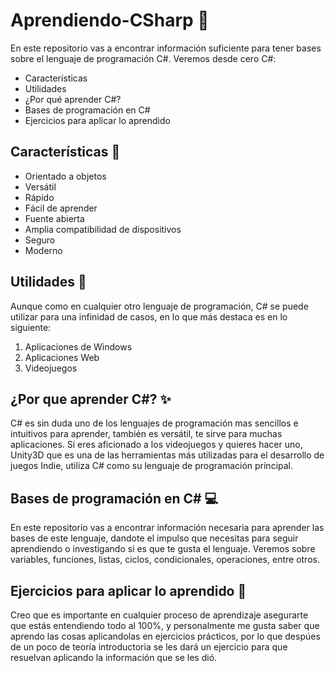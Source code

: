 # Aprendiendo-CSharp :mag_right:

En este repositorio vas a encontrar información suficiente para tener bases sobre el lenguaje de programación C#. Veremos desde cero C#:

- Características
- Utilidades
- ¿Por qué aprender C#?
- Bases de programación en C#
- Ejercicios para aplicar lo aprendido

## Características :ghost:

- Orientado a objetos
- Versátil
- Rápido
- Fácil de aprender
- Fuente abierta
- Amplia compatibilidad de dispositivos
- Seguro
- Moderno

## Utilidades :nut_and_bolt:
Aunque como en cualquier otro lenguaje de programación, C# se puede utilizar para una infinidad de casos, en lo que más destaca es en lo siguiente:

1. Aplicaciones de Windows
2. Aplicaciones Web
3. Videojuegos

## ¿Por que aprender C#? :sparkles:

C# es sin duda uno de los lenguajes de programación mas sencillos e intuitivos para aprender, también es versátil, te sirve para muchas aplicaciones. Si eres aficionado a los videojuegos y quieres hacer uno, Unity3D que es una de las herramientas más utilizadas para el desarrollo de juegos Indie, utiliza C# como su lenguaje de programación principal.

## Bases de programación en C# :computer:
En este repositorio vas a encontrar información necesaria para aprender las bases de este lenguaje, dandote el impulso que necesitas para seguir aprendiendo o investigando si es que te gusta el lenguaje. Veremos sobre variables, funciones, listas, ciclos, condicionales, operaciones, entre otros.

## Ejercicios para aplicar lo aprendido :pencil:
Creo que es importante en cualquier proceso de aprendizaje asegurarte que estás entendiendo todo al 100%, y personalmente me gusta saber que aprendo las cosas aplicandolas en ejercicios prácticos, por lo que despúes de un poco de teoría introductoria se les dará un ejercicio para que resuelvan aplicando la información que se les dió.